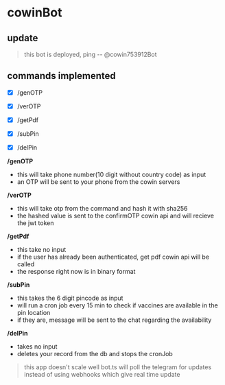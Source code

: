 # cowinBot

## update
> this bot is deployed, ping -- @cowin753912Bot
## commands implemented
- [x] /genOTP
- [x] /verOTP
- [x] /getPdf
- [x] /subPin
- [x] /delPin


**/genOTP**
- this will take phone number(10 digit without country code) as input
- an OTP will be sent to your phone from the cowin servers

**/verOTP**
- this will take otp from the command and hash it with sha256
- the hashed value is sent to the confirmOTP cowin api and will recieve the jwt token

**/getPdf**
- this take no input
- if the user has already been authenticated, get pdf cowin api will be called
- the response right now is in binary format

**/subPin**
- this takes the 6 digit pincode as input
- will run a cron job every 15 min to check if vaccines are available in the pin location
- if they are, message will be sent to the chat regarding the availability

**/delPin**
- takes no input
- deletes your record from the db and stops the cronJob

> this app doesn't scale well
> bot.ts will poll the telegram for updates instead of using webhooks which give real time update
